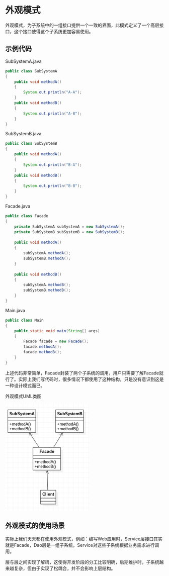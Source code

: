 # 外观模式

外观模式，为子系统中的一组接口提供一个一致的界面，此模式定义了一个高层接口，这个接口使得这个子系统更加容易使用。

## 示例代码

SubSystemA.java
```java
public class SubSystemA
{
	public void methodA()
	{
		System.out.println("A-A");
	}
	public void methodB()
	{
		System.out.println("A-B");
	}
}
```

SubSystemB.java
```java
public class SubSystemB
{
	public void methodA()
	{
		System.out.println("B-A");
	}
	public void methodB()
	{
		System.out.println("B-B");
	}
}
```

Facade.java
```java
public class Facade
{
	private SubSystemA subSystemA = new SubSystemA();
	private SubSystemB subSystemB = new SubSystemB();

	public void methodA()
	{
		subSystemA.methodA();
		subSystemB.methodA();
	}

	public void methodB()
	{
		subSystemA.methodB();
		subSystemB.methodB();
	}
}
```

Main.java
```java
public class Main
{
	public static void main(String[] args)
	{
		Facade facade = new Facade();
		facade.methodA();
		facade.methodB();
	}
}
```

上述代码非常简单，Facade封装了两个子系统的调用，用户只需要了解Facade就行了。实际上我们写代码时，很多情况下都使用了这种结构，只是没有意识到这是一种设计模式而已。

外观模式UML类图

![](res/1.png)

## 外观模式的使用场景

实际上我们天天都在使用外观模式，例如：编写Web应用时，Service层接口其实就是Facade，Dao层是一组子系统，Service对这些子系统根据业务需求进行调用。

层与层之间实现了解耦，这使得开发阶段的分工比较明确，后期维护时，子系统越来越复杂，但由于实现了松耦合，并不会影响上层结构。
